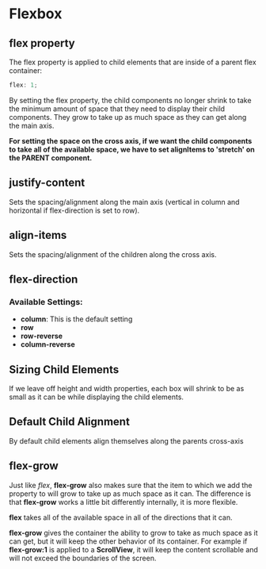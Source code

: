 # Flexbox

## flex property

The flex property is applied to child elements that are inside of a parent flex container:

```javascript
flex: 1;
```

By setting the flex property, the child components no longer shrink to take the minimum amount of space that they need to display their child components. They grow to take up as much space as they can get along the main axis.

**For setting the space on the cross axis, if we want the child components to take all of the available space, we have to set alignItems to 'stretch' on the PARENT component.**

## justify-content

Sets the spacing/alignment along the main axis (vertical in column and horizontal if flex-direction is set to row).

## align-items

Sets the spacing/alignment of the children along the cross axis.

## flex-direction

### Available Settings:
- **column**: This is the default setting
- **row**
- **row-reverse**
- **column-reverse**

## Sizing Child Elements

If we leave off height and width properties, each box will shrink to be as small as it can be while displaying the child elements.

## Default Child Alignment

By default child elements align themselves along the parents cross-axis

## flex-grow

Just like *flex*, **flex-grow** also makes sure that the item to which we add the property to will grow to take up as much space as it can. The difference is that **flex-grow** works a little bit differently internally, it is more flexible.

**flex** takes all of the available space in all of the directions that it can.

**flex-grow** gives the container the ability to grow to take as much space as it can get, but it will keep the other behavior of its container. For example if **flex-grow:1** is applied to a **ScrollView**, it will keep the content scrollable and will not exceed the boundaries of the screen.